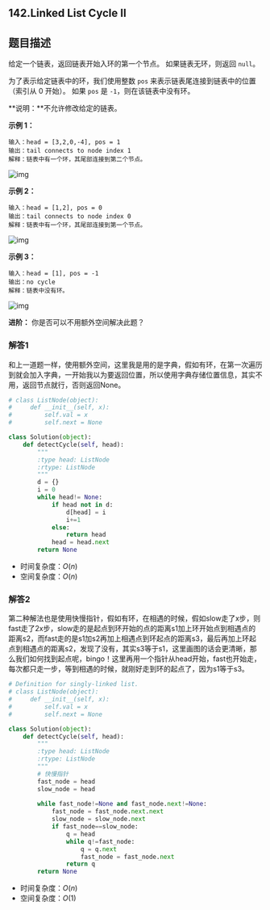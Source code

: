 ## 142.Linked List Cycle II

## 题目描述

给定一个链表，返回链表开始入环的第一个节点。 如果链表无环，则返回 `null`。

为了表示给定链表中的环，我们使用整数 `pos` 来表示链表尾连接到链表中的位置（索引从 0 开始）。 如果 `pos` 是 `-1`，则在该链表中没有环。

**说明：**不允许修改给定的链表。

 

**示例 1：**

```
输入：head = [3,2,0,-4], pos = 1
输出：tail connects to node index 1
解释：链表中有一个环，其尾部连接到第二个节点。
```

![img](https://assets.leetcode-cn.com/aliyun-lc-upload/uploads/2018/12/07/circularlinkedlist.png)

**示例 2：**

```
输入：head = [1,2], pos = 0
输出：tail connects to node index 0
解释：链表中有一个环，其尾部连接到第一个节点。
```

![img](https://assets.leetcode-cn.com/aliyun-lc-upload/uploads/2018/12/07/circularlinkedlist_test2.png)

**示例 3：**

```
输入：head = [1], pos = -1
输出：no cycle
解释：链表中没有环。
```

![img](https://assets.leetcode-cn.com/aliyun-lc-upload/uploads/2018/12/07/circularlinkedlist_test3.png)

 

**进阶：**
你是否可以不用额外空间解决此题？



### 解答1

​	和上一道题一样，使用额外空间，这里我是用的是字典，假如有环，在第一次遍历到就会加入字典，一开始我以为要返回位置，所以使用字典存储位置信息，其实不用，返回节点就行，否则返回None。

```python
# class ListNode(object):
#     def __init__(self, x):
#         self.val = x
#         self.next = None

class Solution(object):
    def detectCycle(self, head):
        """
        :type head: ListNode
        :rtype: ListNode
        """
        d = {}
        i = 0
        while head!= None:
            if head not in d:
                d[head] = i
                i+=1
            else:
                return head
            head = head.next
        return None
```

- 时间复杂度：$O(n)​$
- 空间复杂度：$O(n)$



### 解答2

​	第二种解法也是使用快慢指针，假如有环，在相遇的时候，假如slow走了x步，则fast走了2x步，slow走的是起点到环开始的点的距离s1加上环开始点到相遇点的距离s2，而fast走的是s1加s2再加上相遇点到环起点的距离s3，最后再加上环起点到相遇点的距离s2，发现了没有，其实s3等于s1，这里画图的话会更清晰，那么我们如何找到起点呢，bingo！这里再用一个指针从head开始，fast也开始走，每次都只走一步，等到相遇的时候，就刚好走到环的起点了，因为s1等于s3。

```python
# Definition for singly-linked list.
# class ListNode(object):
#     def __init__(self, x):
#         self.val = x
#         self.next = None

class Solution(object):
    def detectCycle(self, head):
        """
        :type head: ListNode
        :rtype: ListNode
        """
        # 快慢指针
        fast_node = head
        slow_node = head
        
        while fast_node!=None and fast_node.next!=None:
            fast_node = fast_node.next.next
            slow_node = slow_node.next
            if fast_node==slow_node:
                q = head
                while q!=fast_node:
                    q = q.next
                    fast_node = fast_node.next
                return q
        return None
```

- 时间复杂度：$O(n)$
- 空间复杂度：$O(1)$

